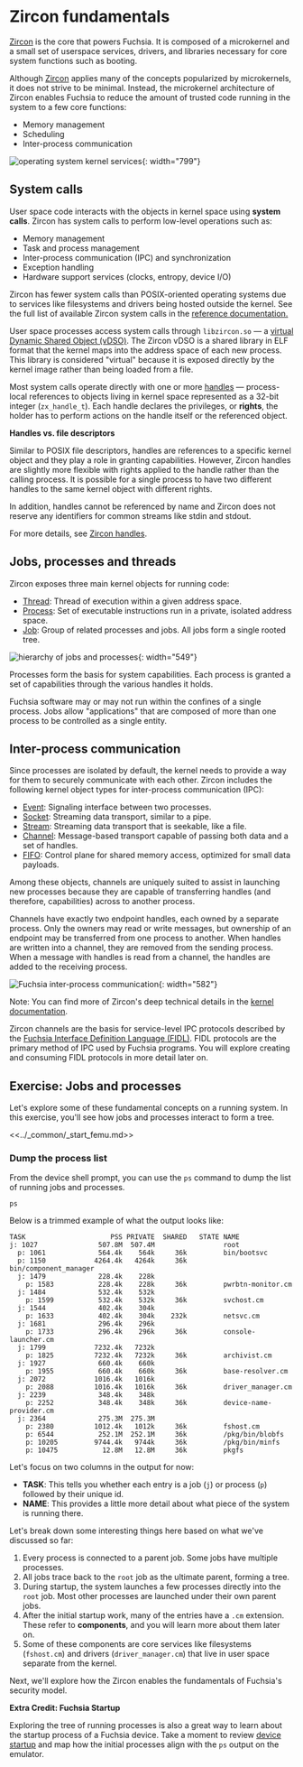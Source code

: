 # Zircon fundamentals

[Zircon][glossary.zircon] is the core that powers Fuchsia.
It is composed of a microkernel and a small set of userspace services, drivers,
and libraries necessary for core system functions such as booting.

Although [Zircon][glossary.zircon] applies many of the concepts popularized by
microkernels, it does not strive to be minimal. Instead, the microkernel
architecture of Zircon enables Fuchsia to reduce the amount of trusted code
running in the system to a few core functions:

* Memory management
* Scheduling
* Inter-process communication

![operating system kernel services](images/kernel-services.png){: width="799"}

## System calls

User space code interacts with the objects in kernel space using
**system calls**. Zircon has system calls to perform low-level operations such
as:

*   Memory management
*   Task and process management
*   Inter-process communication (IPC) and synchronization
*   Exception handling
*   Hardware support services (clocks, entropy, device I/O)

<aside class="key-point">
  <p>Zircon has fewer system calls than POSIX-oriented operating systems due to
  services like filesystems and drivers being hosted outside the kernel. See the
  full list of available Zircon system calls in the
  <a href="/docs/reference/syscalls.md"> reference documentation.</a></p>
</aside>

User space processes access system calls through `libzircon.so` — a
[virtual Dynamic Shared Object (vDSO)][glossary.virtual-dynamic-shared-object].
The Zircon vDSO is a shared library in ELF format that the kernel maps into the
address space of each new process. This library is considered "virtual" because
it is exposed directly by the kernel image rather than being loaded from a file.

Most system calls operate directly with one or more [handles][glossary.handle]
— process-local references to objects living in kernel space represented as a
32-bit integer (`zx_handle_t`). Each handle declares the privileges, or
**rights**, the holder has to perform actions on the handle itself or the
referenced object.

<aside class="key-point">
 <b>Handles vs. file descriptors</b>
 <p>Similar to POSIX file descriptors, handles are references to a specific
 kernel object and they play a role in granting capabilities. However, Zircon
 handles are slightly more flexible with rights applied to the handle rather
 than the calling process. It is possible for a single process to have two
 different handles to the same kernel object with different rights.</p>

 <p>In addition, handles cannot be referenced by name and Zircon does not
 reserve any identifiers for common streams like stdin and stdout.</p>

 <p>For more details, see <a href="/docs/concepts/kernel/handles.md">
 Zircon handles</a>.</p>
</aside>

## Jobs, processes and threads

Zircon exposes three main kernel objects for running code:

* [Thread](/docs/reference/kernel_objects/thread.md):
  Thread of execution within a given address space.
* [Process](/docs/reference/kernel_objects/process.md):
  Set of executable instructions run in a private, isolated address space.
* [Job](/docs/reference/kernel_objects/job.md):
  Group of related processes and jobs. All jobs form a single rooted tree.

![hierarchy of jobs and processes](images/processes-jobs.png){: width="549"}

Processes form the basis for system capabilities. Each process is granted a set
of capabilities through the various handles it holds.

Fuchsia software may or may not run within the confines of a single process.
Jobs allow "applications" that are composed of more than one process to be
controlled as a single entity.

## Inter-process communication

Since processes are isolated by default, the kernel needs to provide a way for
them to securely communicate with each other. Zircon includes the following
kernel object types for inter-process communication (IPC):

* [Event](/docs/reference/kernel_objects/event.md):
  Signaling interface between two processes.
* [Socket](/docs/reference/kernel_objects/socket.md):
  Streaming data transport, similar to a pipe.
* [Stream](/docs/reference/kernel_objects/stream.md):
  Streaming data transport that is seekable, like a file.
* [Channel](/docs/reference/kernel_objects/channel.md):
  Message-based transport capable of passing both data and a set of handles.
* [FIFO](/docs/reference/kernel_objects/fifo.md):
  Control plane for shared memory access, optimized for small data payloads.

Among these objects, channels are uniquely suited to assist in launching new
processes because they are capable of transferring handles (and therefore,
capabilities) across to another process.

Channels have exactly two endpoint handles, each owned by a separate process.
Only the owners may read or write messages, but ownership of an endpoint may
be transferred from one process to another. When handles are written into a
channel, they are removed from the sending process. When a message with handles
is read from a channel, the handles are added to the receiving process.

![Fuchsia inter-process communication](images/ipc.png){: width="582"}

Note: You can find more of Zircon's deep technical details in the
[kernel documentation](/docs/concepts/kernel/README.md).

Zircon channels are the basis for service-level IPC protocols described by
the [Fuchsia Interface Definition Language (FIDL)][glossary.FIDL]. FIDL
protocols are the primary method of IPC used by Fuchsia programs. You will
explore creating and consuming FIDL protocols in more detail later on.

## Exercise: Jobs and processes

Let's explore some of these fundamental concepts on a running system. In
this exercise, you'll see how jobs and processes interact to form a tree.

<<../_common/_start_femu.md>>

### Dump the process list

From the device shell prompt, you can use the `ps` command to dump the list of
running jobs and processes.

```posix-terminal
ps
```

Below is a trimmed example of what the output looks like:

```none {:.devsite-disable-click-to-copy}
TASK                     PSS PRIVATE  SHARED   STATE NAME
j: 1027               507.8M  507.4M                 root
  p: 1061             564.4k    564k     36k         bin/bootsvc
  p: 1150            4264.4k   4264k     36k         bin/component_manager
  j: 1479             228.4k    228k
    p: 1583           228.4k    228k     36k         pwrbtn-monitor.cm
  j: 1484             532.4k    532k
    p: 1599           532.4k    532k     36k         svchost.cm
  j: 1544             402.4k    304k
    p: 1633           402.4k    304k    232k         netsvc.cm
  j: 1681             296.4k    296k
    p: 1733           296.4k    296k     36k         console-launcher.cm
  j: 1799            7232.4k   7232k
    p: 1825          7232.4k   7232k     36k         archivist.cm
  j: 1927             660.4k    660k
    p: 1955           660.4k    660k     36k         base-resolver.cm
  j: 2072            1016.4k   1016k
    p: 2088          1016.4k   1016k     36k         driver_manager.cm
  j: 2239             348.4k    348k
    p: 2252           348.4k    348k     36k         device-name-provider.cm
  j: 2364             275.3M  275.3M
    p: 2380          1012.4k   1012k     36k         fshost.cm
    p: 6544           252.1M  252.1M     36k         /pkg/bin/blobfs
    p: 10205         9744.4k   9744k     36k         /pkg/bin/minfs
    p: 10475           12.8M   12.8M     36k         pkgfs
```


Let's focus on two columns in the output for now:

* **TASK**: This tells you whether each entry is a job (`j`) or process (`p`)
  followed by their unique id.
* **NAME**: This provides a little more detail about what piece of the system
  is running there.

Let's break down some interesting things here based on what we've discussed so
far:

1. Every process is connected to a parent job. Some jobs have multiple
   processes.
1. All jobs trace back to the `root` job as the ultimate parent, forming a tree.
1. During startup, the system launches a few processes directly into the `root` job.
   Most other processes are launched under their own parent jobs.
1. After the initial startup work, many of the entries have a `.cm` extension. These
   refer to **components**, and you will learn more about them later on.
1. Some of these components are core services like filesystems (`fshost.cm`) and
   drivers (`driver_manager.cm`) that live in user space separate from the
   kernel.

Next, we'll explore how the Zircon enables the fundamentals of Fuchsia's
security model.

<aside class="key-point">
  <b>Extra Credit: Fuchsia Startup</b>
  <p>Exploring the tree of running processes is also a great way to learn about
  the startup process of a Fuchsia device. Take a moment to review
  <a href="/docs/concepts/booting/everything_between_power_on_and_your_component.md">
  device startup</a> and map how the initial processes align with the
  <code>ps</code> output on the emulator.</p>
</aside>


[glossary.FIDL]: /docs/glossary/README.md#FIDL
[glossary.zircon]: /docs/glossary/README.md#zircon
[glossary.virtual-dynamic-shared-object]: /docs/glossary/README.md#virtual-dynamic-shared-object
[glossary.handle]: /docs/glossary/README.md#handle